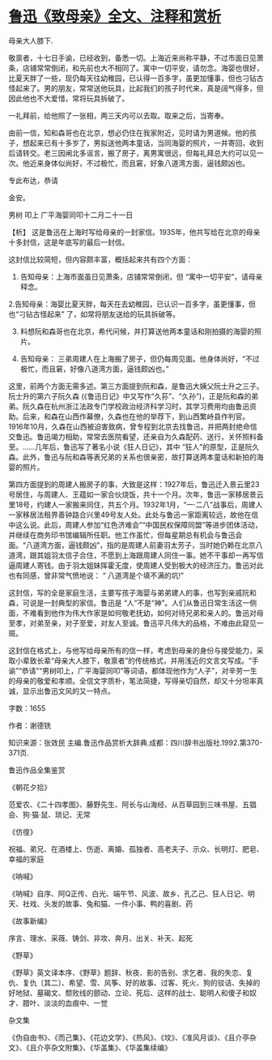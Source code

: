 # [鲁迅《致母亲》全文、注释和赏析](https://www.vrrw.net/wx/9496.html)

母亲大人膝下.

敬禀者，十七日手谕，已经收到，备悉一切。上海近来尚称平静，不过市面日见萧条，店铺常常倒闭，和先前也大不相同了。寓中一切平安，请勿念。海婴也很好，比夏天胖了一些，现仍每天往幼稚园，已认得一百多字，虽更加懂事，但也刁钻古怪起来了。男的朋友，常常送他玩具，比起我们的孩子时代来，真是阔气得多，但因此他也不大爱惜，常将玩具拆破了。

一礼拜前，给他照了一张相，两三天内可以去取。取来之后，当寄奉。

由前一信，知和森哥也在北京，想必仍住在我家附近，见时请为男道候。他的孩子，想起来已有十多岁了，男拟送他两本童话，当同海婴的照片，一并寄回，收到后请转交。老三因闸北多谣言，搬了房子，离男寓很远，但每礼拜总大约可以见一次。他近来身体似尚好，不过极忙，而且窘，好象八道湾方面，逼钱颇凶也。

专此布达，恭请

金安。

男树 叩上 广平海婴同叩十二月二十一日



【析】 这是鲁迅在上海时写给母亲的一封家信。1935年，他共写给在北京的母亲十多封信，这是年底写的最后一封信。

这封信比较简短，但内容颇丰富，概括起来共有四个方面：

1. 告知母亲：上海市面虽日见萧条，店铺常常倒闭，但 “寓中一切平安”，请母亲释念。

2.告知母亲：海婴比夏天胖，每天在去幼稚园，已认识一百多字，虽更懂事，但也“刁钻古怪起来” 了，如常将朋友送给的玩具拆破等。

3. 料想阮和森哥也在北京，希代问候，并打算送他两本童话和刚拍摄的海婴的照片。

4. 告知母亲： 三弟周建人在上海搬了房子，但仍每周见面。他身体尚好，“不过极忙，而且窘，好像八道湾方面，逼钱颇凶也。”

这里，前两个方面无需多述。第三方面提到阮和森，是鲁迅大姨父阮士升之三子。阮士升的第六子阮久森 (《鲁迅日记》中又写作“久荪”、“久孙”)，正是阮和森的弟弟。阮久森在杭州浙江法政专门学校政治经济科学习时，其学习费用均由鲁迅资助。后来，和森在山西作幕僚，久森也在他的举荐下，到山西繁峙县作判官。1916年10月，久森在山西被迫害致病，曾专程到北京去找鲁迅，并把两封绝命信交鲁迅。鲁迅竭力相助，常常去医院看望，还亲自为久森配药、送行，关怀照料备至。……几年后，鲁迅写了著名小说《狂人日记》，其中 “狂人”的原型，正是阮久森。此外，鲁迅与阮和森等表兄弟的关系也很亲密，故打算送两本童话和新拍的海婴的照片。

第四方面提到的周建人搬房子的事，大致是这样：1927年后，鲁迅迁入景云里23号居住，与周建人、王蕴如一家合伙烧饭，共十一个月。次年，鲁迅一家移居景云里18号，约建人一家搬来同住，共五个月。1932年1月，“一·二八”战事后，周建人一家移居法租界善钟路合兴里49号友人处。此处与鲁迅一家距离较远，故他在信中这么说。此后，周建人参加“红色济难会”“中国民权保障同盟”等进步团体活动，并继续在商务印书馆编辑所任职。他工作虽忙，但每星期总有机会与鲁迅会面。“八道湾方面，逼钱颇凶”，指的是周建人前妻羽太芳子，当时她仍赖在北京八道湾，跟其姐羽太信子合住，不愿到上海跟周建人同住一事。她不干事却一再写信逼周建人寄钱。由于羽太姐妹挥霍无度，使周建人受到极大的经济压力。鲁迅对此也有同感，曾非常气愤地说： “ 八道湾是个填不满的坑!”

这封信，写的全是家庭生活，主要写孩子海婴与弟弟建人的事，也写到亲戚阮和森，可说是一封典型的家信。鲁迅是 “人”不是“神”。人们从鲁迅日常生活这一侧面，不难看到他作为伟大作家是如何敬老抚幼，如何对待兄弟和亲人的。鲁迅对母至孝，对弟至亲，对子至爱，对友人至诚。鲁迅平凡伟大的品格，不难由此窥见一斑。

这封信在格式上，与他写给母亲所有的信一样，考虑到母亲的身份与接受能力，采取小辈致长辈“母亲大人膝下，敬禀者”的传统格式，并用浅近的文言文写成。“手谕”“恭请”“男树叩上，广平海婴同叩”等词语，都体现他作为“人子”，对辛劳一生的母亲的敬爱和孝顺。全信文字质朴，笔法简捷，写得亲切自然，却又十分坦率真诚，显示出鲁迅文风的又一特点。

字数：1655

作者：谢德铣

知识来源：张效民 主编.鲁迅作品赏析大辞典.成都：四川辞书出版社.1992.第370-371页.

鲁迅作品全集鉴赏

《朝花夕拾》

范爱农、《二十四孝图》、藤野先生、阿长与山海经、从百草园到三味书屋、五猖会、狗·猫·鼠、琐记、无常

《仿徨》

祝福、弟兄、在酒楼上、伤逝、离婚、孤独者、高老夫子、示众、长明灯、肥皂、幸福的家庭

《呐喊》

《呐喊》自序、阿Q正传、白光、端午节、风波、故乡、孔乙己、狂人日记、明天、社戏、头发的故事、兔和猫、一件小事、鸭的喜剧、药

《故事新编》

序言、理水、采薇、铸剑、非攻、奔月、出关、补天、起死

《野草》

《野草》英文译本序、《野草》题辞、秋夜、影的告别、求乞者、我的失恋、复仇、复仇〔其二〕、希望、雪、风筝、好的故事、过客、死火、狗的驳诘、失掉的好地狱、墓碣文、颓败线的颤动、立论、死后、这样的战士、聪明人和傻子和奴才、腊叶、淡淡的血痕中、一觉

杂文集

《伪自由书》、《而己集》、《花边文学》、《热风》、《坟》、《准风月谈》、《且介亭杂文》、《且介亭杂文附集》、《华盖集》、《华盖集续编》

